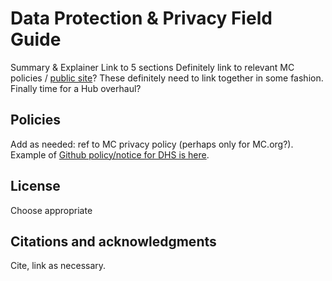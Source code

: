 # Data Protection & Privacy Field Guide
Summary & Explainer
Link to 5 sections
Definitely link to relevant MC policies / [public site](https://www.mercycorps.org/research-resources/responsible-data-toolkit)? These definitely need to link together in some fashion. Finally time for a Hub overhaul?

## Policies
Add as needed: ref to MC privacy policy (perhaps only for MC.org?). Example of [Github policy/notice for DHS is here](https://www.dhs.gov/github-privacy-policy-and-notice).

## License
Choose appropriate

## Citations and acknowledgments
Cite, link as necessary.
